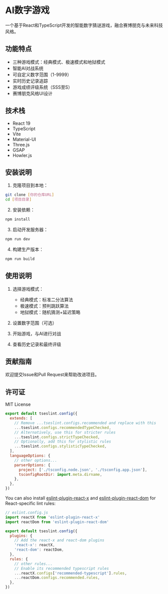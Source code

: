 # AI数字游戏

一个基于React和TypeScript开发的智能数字猜谜游戏，融合赛博朋克与未来科技风格。

## 功能特点

- 三种游戏模式：经典模式、极速模式和地狱模式
- 智能AI对战系统
- 可自定义数字范围（1-9999）
- 实时历史记录追踪
- 游戏成绩评级系统（SSS至S）
- 赛博朋克风格UI设计

## 技术栈

- React 19
- TypeScript
- Vite
- Material-UI
- Three.js
- GSAP
- Howler.js

## 安装说明

1. 克隆项目到本地：
```bash
git clone [你的仓库URL]
cd [项目目录]
```

2. 安装依赖：
```bash
npm install
```

3. 启动开发服务器：
```bash
npm run dev
```

4. 构建生产版本：
```bash
npm run build
```

## 使用说明

1. 选择游戏模式：
   - 经典模式：标准二分法算法
   - 极速模式：预判跳跃算法
   - 地狱模式：随机猜测+延迟策略

2. 设置数字范围（可选）

3. 开始游戏，与AI进行对战

4. 查看历史记录和最终评级

## 贡献指南

欢迎提交Issue和Pull Request来帮助改进项目。

## 许可证

MIT License

```js
export default tseslint.config({
  extends: [
    // Remove ...tseslint.configs.recommended and replace with this
    ...tseslint.configs.recommendedTypeChecked,
    // Alternatively, use this for stricter rules
    ...tseslint.configs.strictTypeChecked,
    // Optionally, add this for stylistic rules
    ...tseslint.configs.stylisticTypeChecked,
  ],
  languageOptions: {
    // other options...
    parserOptions: {
      project: ['./tsconfig.node.json', './tsconfig.app.json'],
      tsconfigRootDir: import.meta.dirname,
    },
  },
})
```

You can also install [eslint-plugin-react-x](https://github.com/Rel1cx/eslint-react/tree/main/packages/plugins/eslint-plugin-react-x) and [eslint-plugin-react-dom](https://github.com/Rel1cx/eslint-react/tree/main/packages/plugins/eslint-plugin-react-dom) for React-specific lint rules:

```js
// eslint.config.js
import reactX from 'eslint-plugin-react-x'
import reactDom from 'eslint-plugin-react-dom'

export default tseslint.config({
  plugins: {
    // Add the react-x and react-dom plugins
    'react-x': reactX,
    'react-dom': reactDom,
  },
  rules: {
    // other rules...
    // Enable its recommended typescript rules
    ...reactX.configs['recommended-typescript'].rules,
    ...reactDom.configs.recommended.rules,
  },
})
```
